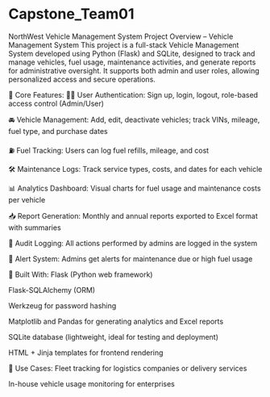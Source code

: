 # Capstone_Team01
NorthWest Vehicle Management System
Project Overview – Vehicle Management System 
This project is a full-stack Vehicle Management System developed using Python (Flask) and SQLite, designed to track and manage vehicles, fuel usage, maintenance activities, and generate reports for administrative oversight. It supports both admin and user roles, allowing personalized access and secure operations.

🔧 Core Features:
🧑‍💼 User Authentication: Sign up, login, logout, role-based access control (Admin/User)

🚘 Vehicle Management: Add, edit, deactivate vehicles; track VINs, mileage, fuel type, and purchase dates

⛽ Fuel Tracking: Users can log fuel refills, mileage, and cost

🛠 Maintenance Logs: Track service types, costs, and dates for each vehicle

📊 Analytics Dashboard: Visual charts for fuel usage and maintenance costs per vehicle

📥 Report Generation: Monthly and annual reports exported to Excel format with summaries

🧾 Audit Logging: All actions performed by admins are logged in the system

📢 Alert System: Admins get alerts for maintenance due or high fuel usage

🧠 Built With:
Flask (Python web framework)

Flask-SQLAlchemy (ORM)

Werkzeug for password hashing

Matplotlib and Pandas for generating analytics and Excel reports

SQLite database (lightweight, ideal for testing and deployment)

HTML + Jinja templates for frontend rendering

🎯 Use Cases:
Fleet tracking for logistics companies or delivery services

In-house vehicle usage monitoring for enterprises
